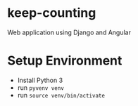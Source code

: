 # keep-counting
Web application using Django and Angular

# Setup Environment

   - Install Python 3
   - run `pyvenv venv`
   - run `source venv/bin/activate`
